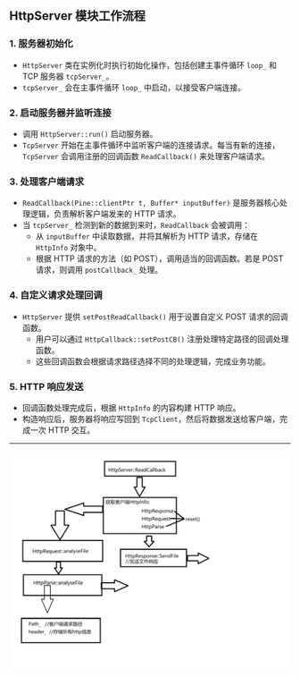 ## HttpServer 模块工作流程

### 1. 服务器初始化

- `HttpServer` 类在实例化时执行初始化操作，包括创建主事件循环 `loop_` 和 TCP 服务器 `tcpServer_`。
- `tcpServer_` 会在主事件循环 `loop_` 中启动，以接受客户端连接。

### 2. 启动服务器并监听连接

- 调用 `HttpServer::run()` 启动服务器。
- `TcpServer` 开始在主事件循环中监听客户端的连接请求。每当有新的连接，`TcpServer` 会调用注册的回调函数 `ReadCallback()` 来处理客户端请求。

### 3. 处理客户端请求

- `ReadCallback(Pine::clientPtr t, Buffer* inputBuffer)` 是服务器核心处理逻辑，负责解析客户端发来的 HTTP 请求。
- 当 `tcpServer_` 检测到新的数据到来时，`ReadCallback` 会被调用：
  - 从 `inputBuffer` 中读取数据，并将其解析为 HTTP 请求，存储在 `HttpInfo` 对象中。
  - 根据 HTTP 请求的方法（如 POST），调用适当的回调函数。若是 POST 请求，则调用 `postCallback_` 处理。

### 4. 自定义请求处理回调

- `HttpServer` 提供 `setPostReadCallback()` 用于设置自定义 POST 请求的回调函数。
  - 用户可以通过 `HttpCallback::setPostCB()` 注册处理特定路径的回调处理函数。
  - 这些回调函数会根据请求路径选择不同的处理逻辑，完成业务功能。

### 5. HTTP 响应发送

- 回调函数处理完成后，根据 `HttpInfo` 的内容构建 HTTP 响应。
- 构造响应后，服务器将响应写回到 `TcpClient`，然后将数据发送给客户端，完成一次 HTTP 交互。

---
![alt text](QQ20241113-220157.png)